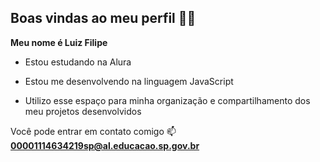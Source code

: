 ## Boas vindas ao meu perfil 💙💙
 **Meu nome é Luiz Filipe**

* Estou estudando na Alura

* Estou me desenvolvendo na linguagem JavaScript

* Utilizo esse espaço para minha organização e compartilhamento dos meu projetos desenvolvidos

 Você pode entrar em contato comigo 📫
**00001114634219sp@al.educacao.sp.gov.br**
 
<!--
**LuizFilipe22/LuizFilipe22** is a ✨ _special_ ✨ repository because its `README.md` (this file) appears on your GitHub profile.

Here are some ideas to get you started:

- 🔭 I’m currently working on ...
- 🌱 I’m currently learning ...
- 👯 I’m looking to collaborate on ...
- 🤔 I’m looking for help with ...
- 💬 Ask me about ...
- 📫 How to reach me: ...
- 😄 Pronouns: ...
- ⚡ Fun fact: ...
-->
